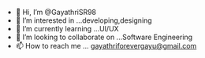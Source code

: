 - 👋 Hi, I’m @GayathriSR98
- 👀 I’m interested in ...developing,designing
- 🌱 I’m currently learning ...UI/UX
- 💞️ I’m looking to collaborate on ...Software Engineering 
- 📫 How to reach me ... gayathriforevergayu@gmail.com

<!---
GayathriSR98/GayathriSR98 is a ✨ special ✨ repository because its `README.md` (this file) appears on your GitHub profile.
You can click the Preview link to take a look at your changes.
--->
